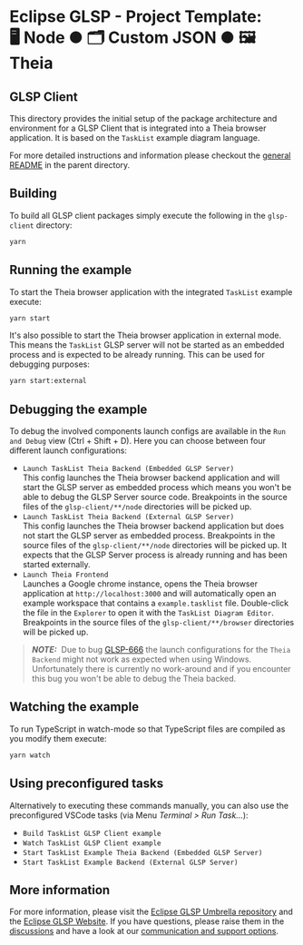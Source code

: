 # Eclipse GLSP - Project Template:<br> 🖥️ Node ● 🗂️ Custom JSON ● 🖼️ Theia

## GLSP Client

This directory provides the initial setup of the package architecture and environment for a GLSP Client that is integrated into a Theia browser application.
It is based on the `TaskList` example diagram language.

For more detailed instructions and information please checkout the [general README](../README.md) in the parent directory.

## Building

To build all GLSP client packages simply execute the following in the `glsp-client` directory:

```bash
yarn
```

## Running the example

To start the Theia browser application with the integrated `TaskList` example execute:

```bash
yarn start
```

It's also possible to start the Theia browser application in external mode. This means
the `TaskList` GLSP server will not be started as an embedded process and is expected to be already running. This can be used for debugging purposes:

```bash
yarn start:external
```

## Debugging the example

To debug the involved components launch configs are available in the `Run and Debug` view (Ctrl + Shift + D).
Here you can choose between four different launch configurations:

-   `Launch TaskList Theia Backend (Embedded GLSP Server)`<br>
    This config launches the Theia browser backend application and will start the GLSP server as embedded process which means you won't be able to debug the GLSP Server source code.
    Breakpoints in the source files of the `glsp-client/**/node` directories will be picked up.
-   `Launch TaskList Theia Backend (External GLSP Server)`<br>
    This config launches the Theia browser backend application but does not start the GLSP server as embedded process.
    Breakpoints in the source files of the `glsp-client/**/node` directories will be picked up.
    It expects that the GLSP Server process is already running and has been started externally.
-   `Launch Theia Frontend`<br>
    Launches a Google chrome instance, opens the Theia browser application at `http://localhost:3000` and will automatically open an example workspace that contains a `example.tasklist` file.
    Double-click the file in the `Explorer` to open it with the `TaskList Diagram Editor`.
    Breakpoints in the source files of the `glsp-client/**/browser` directories will be picked up.

> **_NOTE:_**&nbsp; Due to bug [GLSP-666](https://github.com/eclipse-glsp/glsp/issues/666) the launch configurations for the `Theia Backend` might not work as expected when using Windows. Unfortunately there is currently no work-around and if you encounter this bug you won't be able to debug the Theia backed.

## Watching the example

To run TypeScript in watch-mode so that TypeScript files are compiled as you modify them execute:

```bash
yarn watch
```

## Using preconfigured tasks

Alternatively to executing these commands manually, you can also use the preconfigured VSCode tasks (via Menu _Terminal > Run Task..._):

-   `Build TaskList GLSP Client example`
-   `Watch TaskList GLSP Client example`
-   `Start TaskList Example Theia Backend (Embedded GLSP Server)`
-   `Start TaskList Example Backend (External GLSP Server)`

## More information

For more information, please visit the [Eclipse GLSP Umbrella repository](https://github.com/eclipse-glsp/glsp) and the [Eclipse GLSP Website](https://www.eclipse.org/glsp/).
If you have questions, please raise them in the [discussions](https://github.com/eclipse-glsp/glsp/discussions) and have a look at our [communication and support options](https://www.eclipse.org/glsp/contact/).
